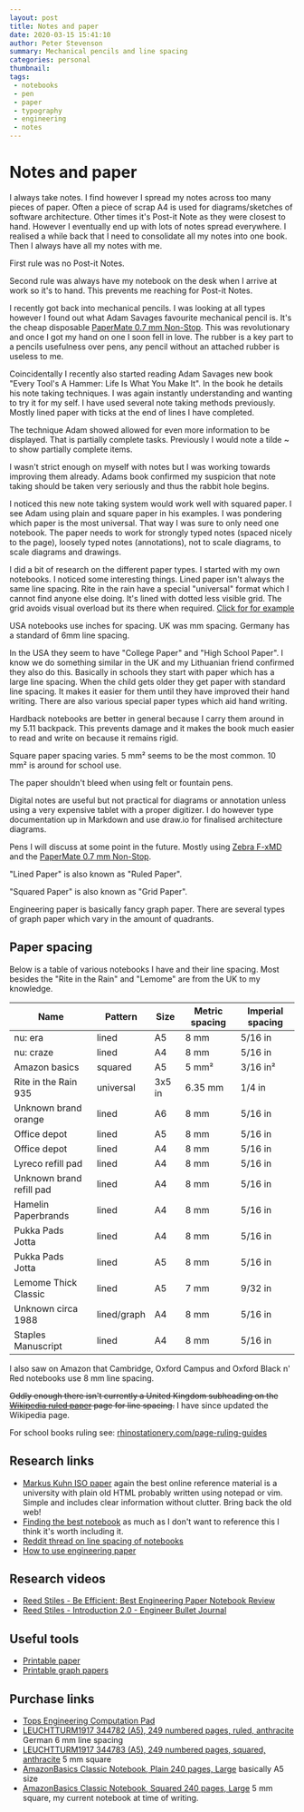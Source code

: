 ```yaml
---
layout: post
title: Notes and paper
date: 2020-03-15 15:41:10
author: Peter Stevenson
summary: Mechanical pencils and line spacing
categories: personal
thumbnail:
tags:
 - notebooks
 - pen
 - paper
 - typography
 - engineering
 - notes
---
```


# Notes and paper

I always take notes. I find however I spread my notes across too many pieces of paper. Often a piece of scrap A4 is used for diagrams/sketches of software architecture. Other times it's Post-it Note as they were closest to hand. However I eventually end up with lots of notes spread everywhere. I realised a while back that I need to consolidate all my notes into one book. Then I always have all my notes with me. 

First rule was no Post-it Notes. 

Second rule was always have my notebook on the desk when I arrive at work so it's to hand. This prevents me reaching for Post-it Notes.

I recently got back into mechanical pencils. I was looking at all types however I found out what Adam Savages favourite mechanical pencil is. It's the cheap disposable [PaperMate 0.7 mm Non-Stop](https://www.amazon.co.uk/PaperMate-Non-Stop-Mechanical-Pencil-Yellow/dp/B000SHSC5U). This was revolutionary and once I got my hand on one I soon fell in love. The rubber is a key part to a pencils usefulness over pens, any pencil without an attached rubber is useless to me.

Coincidentally I recently also started reading Adam Savages new book "Every Tool's A Hammer: Life Is What You Make It". In the book he details his note taking techniques. I was again instantly understanding and wanting to try it for my self. I have used several note taking methods previously. Mostly lined paper with ticks at the end of lines I have completed.

The technique Adam showed allowed for even more information to be displayed. That is partially complete tasks. Previously I would note a tilde ~ to show partially complete items.

I wasn't strict enough on myself with notes but I was working towards improving them already. Adams book confirmed my suspicion that note taking should be taken very seriously and thus the rabbit hole begins.

I noticed this new note taking system would work well with squared paper. I see Adam using plain and square paper in his examples. I was pondering which paper is the most universal. That way I was sure to only need one notebook. The paper needs to work for strongly typed notes (spaced nicely to the page), loosely typed notes (annotations), not to scale diagrams, to scale diagrams and drawings.

I did a bit of research on the different paper types. I started with my own notebooks. I noticed some interesting things. Lined paper isn't always the same line spacing. Rite in the rain have a special "universal" format which I cannot find anyone else doing. It's lined with dotted less visible grid. The grid avoids visual overload but its there when required. [Click for for example](https://cdn3.volusion.com/fyqtn.tvutc/v/vspfiles/photos/RITR-774-MX-3.jpg)

USA notebooks use inches for spacing. UK was mm spacing. Germany has a standard of 6mm line spacing.

In the USA they seem to have "College Paper" and "High School Paper". I know we do something similar in the UK and my Lithuanian friend confirmed they also do this. Basically in schools they start with paper which has a large line spacing. When the child gets older they get paper with standard line spacing. It makes it easier for them until they have improved their hand writing. There are also various special paper types which aid hand writing.

Hardback notebooks are better in general because I carry them around in my 5.11 backpack. This prevents damage and it makes the book much easier to read and write on because it remains rigid.

Square paper spacing varies. 5 mm² seems to be the most common. 10 mm² is around for school use.

The paper shouldn't bleed when using felt or fountain pens.

Digital notes are useful but not practical for diagrams or annotation unless using a very expensive tablet with a proper digitizer. I do however type documentation up in Markdown and use draw.io for finalised architecture diagrams.

Pens I will discuss at some point in the future. Mostly using [Zebra F-xMD](https://www.amazon.co.uk/Zebra-F-xMD-Ballpoint-1-0mm-Silver/dp/B0728GN7T3/) and the [PaperMate 0.7 mm Non-Stop](https://www.amazon.co.uk/PaperMate-Non-Stop-Mechanical-Pencil-Yellow/dp/B000SHSC5U).

"Lined Paper" is also known as "Ruled Paper".

"Squared Paper" is also known as "Grid Paper".

Engineering paper is basically fancy graph paper. There are several types of graph paper which vary in the amount of quadrants.

## Paper spacing

Below is a table of various notebooks I have and their line spacing. Most besides the "Rite in the Rain" and "Lemome" are from the UK to my knowledge.

| Name                     | Pattern     | Size   | Metric spacing | Imperial spacing |
|--------------------------|-------------|--------|----------------|------------------|
| nu: era                  | lined       | A5     | 8 mm           | 5/16 in          |
| nu: craze                | lined       | A4     | 8 mm           | 5/16 in          |
| Amazon basics            | squared     | A5     | 5 mm²          | 3/16 in²         |
| Rite in the Rain 935     | universal   | 3x5 in | 6.35 mm        | 1/4 in           |
| Unknown brand orange     | lined       | A6     | 8 mm           | 5/16 in          |
| Office depot             | lined       | A5     | 8 mm           | 5/16 in          |
| Office depot             | lined       | A4     | 8 mm           | 5/16 in          |
| Lyreco refill pad        | lined       | A4     | 8 mm           | 5/16 in          |
| Unknown brand refill pad | lined       | A4     | 8 mm           | 5/16 in          |
| Hamelin Paperbrands      | lined       | A4     | 8 mm           | 5/16 in          |
| Pukka Pads Jotta         | lined       | A4     | 8 mm           | 5/16 in          |
| Pukka Pads Jotta         | lined       | A5     | 8 mm           | 5/16 in          |
| Lemome Thick Classic     | lined       | A5     | 7 mm           | 9/32 in          |
| Unknown circa 1988       | lined/graph | A4     | 8 mm           | 5/16 in          |
| Staples Manuscript       | lined       | A4     | 8 mm           | 5/16 in          |

I also saw on Amazon that Cambridge, Oxford Campus and Oxford Black n' Red notebooks use 8 mm line spacing.

~~Oddly enough there isn't currently a United Kingdom subheading on the [Wikipedia ruled paper](https://en.wikipedia.org/wiki/Ruled_paper) page for line spacing.~~ I have since updated the Wikipedia page.

For school books ruling see: [rhinostationery.com/page-ruling-guides](https://www.rhinostationery.com/page-ruling-guides/)

## Research links

* [Markus Kuhn ISO paper](http://www.cs.utsa.edu/~wagner/date/iso-paper.html) again the best online reference material is a university with plain old HTML probably written using notepad or vim. Simple and includes clear information without clutter. Bring back the old web!
* [Finding the best notebook](https://www.buzzfeed.com/josephinewolff/how-finding-the-perfect-notebook-made-me-less-anxious-about) as much as I don't want to reference this I think it's worth including it.
* [Reddit thread on line spacing of notebooks](https://www.reddit.com/r/notebooks/comments/540t28/lets_talk_about_line_spacing/)
* [How to use engineering paper](https://www.customessays.co.uk/blog/essay/how-to-use-an-engineering-paper)

## Research videos

* [Reed Stiles - Be Efficient: Best Engineering Paper Notebook Review](https://youtu.be/-5ZsJJWPcyU)
* [Reed Stiles - Introduction 2.0 - Engineer Bullet Journal](https://youtu.be/ctC4gXZW9CA)

## Useful tools

* [Printable paper](https://www.printablepaper.net/category/dot)
* [Printable graph papers](http://www.mathsphere.co.uk/resources/MathSphereFreeGraphPaper.htm)

## Purchase links

* [Tops Engineering Computation Pad](https://www.amazon.co.uk/Engineering-Computation-3-Hole-Punched-35502/dp/B001E6BXM8/)
* [LEUCHTTURM1917 344782 (A5), 249 numbered pages, ruled, anthracite](https://www.amazon.co.uk/gp/product/B00FWP3POG/) German 6 mm line spacing
* [LEUCHTTURM1917 344783 (A5), 249 numbered pages, squared, anthracite](https://www.amazon.co.uk/gp/product/B00FWRICHE/) 5 mm square
* [AmazonBasics Classic Notebook, Plain 240 pages, Large](https://www.amazon.co.uk/gp/product/B01DN8TB5U) basically A5 size
* [AmazonBasics Classic Notebook, Squared 240 pages, Large](https://www.amazon.co.uk/gp/product/B01DN8TEA2) 5 mm square, my current notebook at time of writing.
